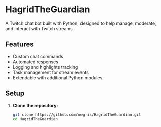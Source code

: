 # HagridTheGuardian

A Twitch chat bot built with Python, designed to help manage, moderate, and interact with Twitch streams.

## Features

- Custom chat commands
- Automated responses
- Logging and highlights tracking
- Task management for stream events
- Extendable with additional Python modules

## Setup

1. **Clone the repository:**
   ```bash
   git clone https://github.com/neg-is/HagridTheGuardian.git
   cd HagridTheGuardian
